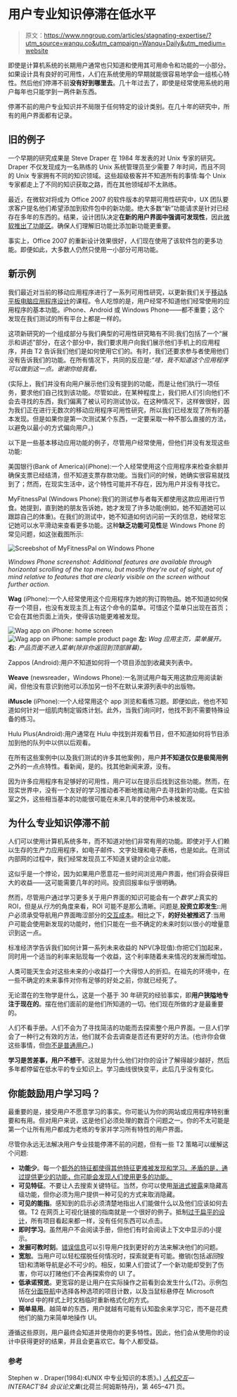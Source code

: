 # 用户专业知识停滞在低水平

> 原文：<https://www.nngroup.com/articles/stagnating-expertise/?utm_source=wanqu.co&utm_campaign=Wanqu+Daily&utm_medium=website>



即使是计算机系统的长期用户通常也只知道和使用其可用命令和功能的一小部分。如果设计具有良好的可用性，人们在系统使用的早期就能很容易地学会一组核心特性。然后他们停滞不前**没有好到哪里去**。几十年过去了，即使是经常使用系统的用户每年也只能学到一两件新东西。

停滞不前的用户专业知识并不局限于任何特定的设计类别。在几十年的研究中，所有的用户界面都有记录。

## 旧的例子

一个早期的研究成果是 Steve Draper 在 1984 年发表的对 Unix 专家的研究。Draper 不仅发现成为一名熟练的 Unix 系统管理员至少需要 7 年时间，而且不同的 Unix 专家拥有不同的知识领域。这些超级极客并不知道所有的事情:每个 Unix 专家都走上了不同的知识获取之路，而在其他领域却不太熟练。

最近，在微软对将成为 Office 2007 的软件版本的早期可用性研究中，UX 团队要求客户提名他们希望添加到软件包中的新功能。绝大多数“新”功能请求是针对已经存在多年的东西的。结果，设计团队决定**在新的用户界面中强调可发现性**，因此[微软推出了功能区](http://www.nngroup.com/articles/rip-wysiwyg/ "R.I.P. WYSIWYG, article")。确保人们理解旧功能比添加新功能更重要。

事实上，Office 2007 的重新设计效果很好，人们现在使用了该软件包的更多功能。即便如此，大多数人仍然只使用一小部分可用功能。

## 新示例

我们最近对当前的移动应用程序进行了一系列可用性研究，以更新我们关于[移动&平板电脑应用程序设计](https://www.nngroup.com/courses/topic/mobile-and-tablet-design/ "Nielsen Norman Group: full-day training course at the Usability Week conference")的课程。令人吃惊的是，用户经常不知道他们经常使用的应用程序的基本功能。iPhone、Android 或 Windows Phone——都不重要；这个发现在我们测试的所有平台上都是一样的。

这项新研究的一个组成部分与我们典型的可用性研究略有不同:我们包括了一个“展示和讲述”部分，在这个部分中，我们要求用户向我们展示他们手机上的应用程序，并由 T2 告诉我们他们是如何使用它们的。有时，我们还要求参与者使用他们没有告诉我们的功能。在所有情况下，共同的反应是:*“哇，我不知道这个应用程序可以做到这一点。谢谢你给我看。*

(实际上，我们并没有向用户展示他们没有提到的功能，而是让他们执行一项任务，要求他们自己找到该功能。尽管如此，在某种程度上，我们把人们引向他们不会去寻找的东西，我们偏离了被认可的测试协议。在这种情况下，这样做很好，因为我们正在进行无数次的移动应用程序可用性研究，所以我们已经发现了所有的基本发现。但是如果你是第一次测试某个东西，一定要采取一种不那么直接的方法，以避免以最小的方式偏向用户。)

以下是一些基本移动应用功能的例子，尽管用户经常使用，但他们并没有发现这些功能:

美国银行(Bank of America)(iPhone):一个人经常使用这个应用程序来检查余额并确保支票已经结清，但不知道支票存款功能。当我们问的时候，她确实很容易就找到了；然而，在现实生活中，这个特性可能并不存在，因为用户并没有寻找它。

MyFitnessPal (Windows Phone):我们的测试参与者每天都使用这款应用进行节食。她提到，直到她的朋友告诉她，她才发现了许多功能(例如，她不知道她可以跟踪自己的体重)。在我们的测试中，她不知道如何访问前一天的信息，她经常忘记她可以水平滑动来查看更多功能。这种**缺乏功能可见性**是 Windows Phone 的常见问题，如这张截图所示:

![Screebshot of MyFitnessPal on Windows Phone](img/a36bb9e295e476d57027c5c72e84da33.png)

*Windows Phone screenshot: Additional features are available through horizontal scrolling of the top menu, but mostly they're out of sight, out of mind relative to features that are clearly visible on the screen without further action.*



**Wag** (iPhone):一个人经常使用这个应用程序为她的狗订购物品。她不知道如何保存一个项目，也没有发现主页上有这个命令的菜单。可惜这个菜单只出现在首页；它会在其他页面上消失，使得该功能更难被发现。

![Wag app on iPhone: home screen](img/b17dccb296abe7f35ab67b64faad4a4c.png) ![Wag app on iPhone: sample product page](img/ba62627fd16558d0845c845864e93e68.png)
**左:** *Wag 应用主页，菜单展开。*
**右:** *产品页面不进入菜单(除非你返回到顶部屏幕)。*

Zappos (Android):用户不知道如何将一个项目添加到收藏夹列表中。

**Weave** (newsreader，Windows Phone):一名测试用户每天用这款应用阅读新闻，但他没有意识到他可以添加另一份不在默认来源列表中的出版物。

**iMuscle** (iPhone):一个人经常用这个 app 浏览和看练习题。即便如此，他也不知道如何针对一组肌肉制定锻炼计划。此外，当我们询问时，他找不到不需要特殊设备的练习。

Hulu Plus(Android):用户通常在 Hulu 中找到并观看节目，但不知道如何将节目添加到他的队列中以供以后观看。

在所有这些案例中(以及我们测试的许多其他案例)，用户**并不知道仅仅是极简用例**之外的一点点特性。看新闻，是的。找其他新闻来源，没有。

因为许多应用程序有足够好的可用性，用户可以在提示后找到这些功能。然而，在现实世界中，没有一个友好的学习推动者不断地推动用户去寻找新的功能。在实验室之外，这些相当基本的功能很可能在未来几年的使用中仍未被发现。

## 为什么专业知识停滞不前

人们可以使用计算机系统多年，而不知道对他们非常有用的功能。即使对于人们赖以生存的生产力应用程序，如电子邮件、文字处理和电子表格，也是如此。在测试内部网的过程中，我们经常发现员工不知道关键的企业功能。

这似乎是一个悖论，因为如果用户愿意花一些时间浏览用户界面，他们将会获得巨大的收益——这可能需要几年的时间。投资回报率似乎很明确。

然而，尽管用户通过学习更多关于用户界面的知识可能会有一个*数学上*真实的 ROI，但是从*行为*的角度来看，ROI 可能不是那么清晰。问题是,**投资立即发生:**:用户必须承受导航用户界面晦涩部分的[交互成本](https://www.nngroup.com/articles/interaction-cost-definition/ "Definition of Interaction Cost, article")。相比之下，**的好处被推迟了**:当用户可能会使用新发现的功能时，他们只能在一些不确定的未来时刻以很小的增量意识到这一点。

标准经济学告诉我们如何计算一系列未来收益的 NPV(净现值):你把它们加起来，同时用一个适当的利率来贴现每一个收益，这个利率随着未来情况的发展而增加。

人类可能天生会对这些未来的小收益打一个大得惊人的折扣。在祖先的环境中，在一些不确定的未来事件对你有足够的好处之前，你就已经死了。

无论潜在的生物学是什么，这是一个基于 30 年研究的经验事实，即**用户狭隘地专注于现在的**。摆在他们面前的是他们所知道的一切。他们现在所做的才是最重要的。

人们不看手册。人们不会为了寻找简洁的功能而去探索整个用户界面。一旦人们学会了一种行之有效的方法，他们就不会去调查是否还有更好的方法。(也许你会做这些事情，但[你不是普通用户](https://www.nngroup.com/articles/bridging-the-designer-user-gap/ "Bridging the Designer-User Gap, article")。)

**学习是苦差事，用户不想干**。这就是为什么他们对你的设计了解得越少越好，然后多年都停留在低水平的专业知识上。学习曲线很快变平，此后几乎没有变化。

## 你能鼓励用户学习吗？

最重要的是，接受用户不愿意学习的事实。你可能认为你的网站或应用程序特别重要和有用。但对用户来说，这是他们必须处理的数百个问题之一。你的不太可能是第一个让所有用户都成为老练的专家并学习所有特性的用户界面。

尽管你永远无法解决用户专业技能停滞不前的问题，但有一些 T2 策略可以缓解这个问题:

*   **功能少**。每一个[额外的特征都使得其他特征更难被发现和学习。矛盾的是，通过提供更少的功能，你可能会发现人们使用更多的功能。](https://www.nngroup.com/articles/feature-richness-and-user-engagement/ "Feature Richness and User Engagement, article")
*   **可见特征**。不要让人去搜索关键特征。当然，你可以使用[渐进式披露](https://www.nngroup.com/articles/progressive-disclosure/ "Progressive Disclosure, article")来隐藏高级功能，但你必须为用户提供一种可见的方式来取消隐藏。
*   **可见的能指**。感知到的启示必须清楚地指出人们能做什么以及他们应该如何去做。T2 在网页上可视化链接的指南就是一个很好的例子。抵制[过于扁平的设计](https://www.nngroup.com/articles/windows-8-disappointing-usability/ "Windows 8 — Disappointing Usability for Both Novice and Power Users, article")，所有项目看起来都一样，没有任何东西可以点击。
*   **即时学习**。虽然用户不会阅读手册，但他们有时会阅读上下文中显示的小提示。
*   **发掘可教时刻**。[错误信息](https://www.nngroup.com/articles/error-message-guidelines/ "Error Message Guidelines, article")可以引导用户找到更好的方法来解决他们的问题。
*   **宽恕**。当用户可以轻松摆脱任何情况时，探索就更有可能。撤销(包括*返回*按钮)和清晰导航是必不可少的。相反，如果人们尝试了一个新功能却受到了伤害，你可以打赌他们不会再探索你的 UI 了。
*   **低承诺预览**。更宽容的是让用户在实际操作之前看到会发生什么(T2)。示例包括在[分面导航](https://www.nngroup.com/reports/ecommerce-ux-search-including-faceted-search/ "Research report: E-Commerce User Experience Design Guidelines Vol. 05: Search (Including Faceted Search)")中选择各种选项的项目计数，以及当鼠标悬停在 Microsoft Word 中的样式上时文档临时重新格式化的方式。
*   **简单易用**。越简单的东西，用户就越有可能有认知盈余来学习它，而不是花费他们的脑力来简单地操作 UI。

遵循这些原则，用户最终会知道并使用你的更多特性。因此，他们会从使用你的设计中获得更好的结果，并且会更喜欢它。每个人都受益。

### 参考

Stephen w . Draper(1984):《UNIX 中专业知识的本质》。) *[人机交互](http://dl.acm.org/citation.cfm?id=1456615)—INTERACT’84 会议论文集*(北荷兰:阿姆斯特丹)，第 465–471 页。

